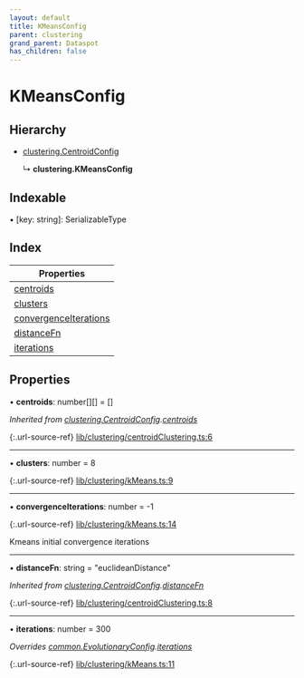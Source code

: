 ```yaml
---
layout: default
title: KMeansConfig
parent: clustering
grand_parent: Dataspot
has_children: false
---
```


# KMeansConfig

## Hierarchy

* [clustering.CentroidConfig](/docs/classes/clustering_centroidconfig)

  ↳ **clustering.KMeansConfig**

## Indexable

▪ [key: string]: SerializableType

## Index

| Properties |
|-----------|
| [centroids](#centroids) |
| [clusters](#clusters) |
| [convergenceIterations](#convergenceiterations) |
| [distanceFn](#distancefn) |
| [iterations](#iterations) |

## Properties

•  **centroids**: number[][] = []

*Inherited from [clustering.CentroidConfig](/docs/classes/clustering_centroidconfig).[centroids](/docs/classes/clustering_centroidconfig#centroids)*

{:.url-source-ref}
[lib/clustering/centroidClustering.ts:6](https://github.com/ascentcore/dataspot/blob/b02167c/lib/clustering/centroidClustering.ts#L6)

___

•  **clusters**: number = 8

{:.url-source-ref}
[lib/clustering/kMeans.ts:9](https://github.com/ascentcore/dataspot/blob/b02167c/lib/clustering/kMeans.ts#L9)

___

•  **convergenceIterations**: number = -1

{:.url-source-ref}
[lib/clustering/kMeans.ts:14](https://github.com/ascentcore/dataspot/blob/b02167c/lib/clustering/kMeans.ts#L14)

Kmeans initial convergence iterations

___

•  **distanceFn**: string = "euclideanDistance"

*Inherited from [clustering.CentroidConfig](/docs/classes/clustering_centroidconfig).[distanceFn](/docs/classes/clustering_centroidconfig#distancefn)*

{:.url-source-ref}
[lib/clustering/centroidClustering.ts:8](https://github.com/ascentcore/dataspot/blob/b02167c/lib/clustering/centroidClustering.ts#L8)

___

•  **iterations**: number = 300

*Overrides [common.EvolutionaryConfig](/docs/classes/common_evolutionaryconfig).[iterations](/docs/classes/common_evolutionaryconfig#iterations)*

{:.url-source-ref}
[lib/clustering/kMeans.ts:11](https://github.com/ascentcore/dataspot/blob/b02167c/lib/clustering/kMeans.ts#L11)
